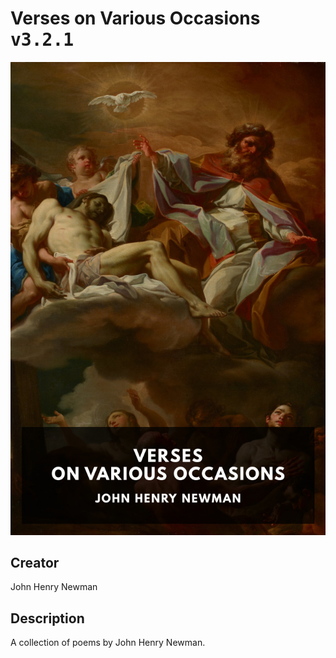 
# Verses on Various Occasions <kbd>v3.2.1</kbd>

<center>
  <img src="./cover-1024.jpg"/>
</center>

## Creator
John Henry Newman

## Description
A collection of poems by John Henry Newman.
